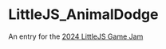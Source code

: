 # LittleJS_AnimalDodge
An entry for the [2024 LittleJS Game Jam](https://itch.io/jam/littlejs-game-jam) 
